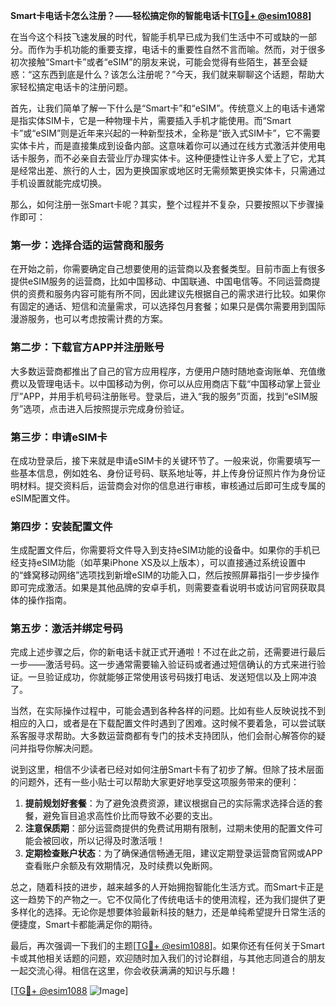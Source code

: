**Smart卡电话卡怎么注册？——轻松搞定你的智能电话卡[[TG💪+ @esim1088](https://t.me/s/esim1088)]**

在当今这个科技飞速发展的时代，智能手机早已成为我们生活中不可或缺的一部分。而作为手机功能的重要支撑，电话卡的重要性自然不言而喻。然而，对于很多初次接触“Smart卡”或者“eSIM”的朋友来说，可能会觉得有些陌生，甚至会疑惑：“这东西到底是什么？该怎么注册呢？”今天，我们就来聊聊这个话题，帮助大家轻松搞定电话卡的注册问题。

首先，让我们简单了解一下什么是“Smart卡”和“eSIM”。传统意义上的电话卡通常是指实体SIM卡，它是一种物理卡片，需要插入手机才能使用。而“Smart卡”或“eSIM”则是近年来兴起的一种新型技术，全称是“嵌入式SIM卡”，它不需要实体卡片，而是直接集成到设备内部。这意味着你可以通过在线方式激活并使用电话卡服务，而不必亲自去营业厅办理实体卡。这种便捷性让许多人爱上了它，尤其是经常出差、旅行的人士，因为更换国家或地区时无需频繁更换实体卡，只需通过手机设置就能完成切换。

那么，如何注册一张Smart卡呢？其实，整个过程并不复杂，只要按照以下步骤操作即可：

### **第一步：选择合适的运营商和服务**
在开始之前，你需要确定自己想要使用的运营商以及套餐类型。目前市面上有很多提供eSIM服务的运营商，比如中国移动、中国联通、中国电信等。不同运营商提供的资费和服务内容可能有所不同，因此建议先根据自己的需求进行比较。如果你有固定的通话、短信和流量需求，可以选择包月套餐；如果只是偶尔需要用到国际漫游服务，也可以考虑按需计费的方案。

### **第二步：下载官方APP并注册账号**
大多数运营商都推出了自己的官方应用程序，方便用户随时随地查询账单、充值缴费以及管理电话卡。以中国移动为例，你可以从应用商店下载“中国移动掌上营业厅”APP，并用手机号码注册账号。登录后，进入“我的服务”页面，找到“eSIM服务”选项，点击进入后按照提示完成身份验证。

### **第三步：申请eSIM卡**
在成功登录后，接下来就是申请eSIM卡的关键环节了。一般来说，你需要填写一些基本信息，例如姓名、身份证号码、联系地址等，并上传身份证照片作为身份证明材料。提交资料后，运营商会对你的信息进行审核，审核通过后即可生成专属的eSIM配置文件。

### **第四步：安装配置文件**
生成配置文件后，你需要将文件导入到支持eSIM功能的设备中。如果你的手机已经支持eSIM功能（如苹果iPhone XS及以上版本），可以直接通过系统设置中的“蜂窝移动网络”选项找到新增eSIM的功能入口，然后按照屏幕指引一步步操作即可完成激活。如果是其他品牌的安卓手机，则需要查看说明书或访问官网获取具体的操作指南。

### **第五步：激活并绑定号码**
完成上述步骤之后，你的新电话卡就正式开通啦！不过在此之前，还需要进行最后一步——激活号码。这一步通常需要输入验证码或者通过短信确认的方式来进行验证。一旦验证成功，你就能够正常使用该号码拨打电话、发送短信以及上网冲浪了。

当然，在实际操作过程中，可能会遇到各种各样的问题。比如有些人反映说找不到相应的入口，或者是在下载配置文件时遇到了困难。这时候不要着急，可以尝试联系客服寻求帮助。大多数运营商都有专门的技术支持团队，他们会耐心解答你的疑问并指导你解决问题。

说到这里，相信不少读者已经对如何注册Smart卡有了初步了解。但除了技术层面的问题外，还有一些小贴士可以帮助大家更好地享受这项服务带来的便利：

1. **提前规划好套餐**：为了避免浪费资源，建议根据自己的实际需求选择合适的套餐，避免盲目追求高性价比而导致不必要的支出。
2. **注意保质期**：部分运营商提供的免费试用期有限制，过期未使用的配置文件可能会被回收，所以记得及时激活哦！
3. **定期检查账户状态**：为了确保通信畅通无阻，建议定期登录运营商官网或APP查看账户余额及有效期情况，及时续费以免断网。

总之，随着科技的进步，越来越多的人开始拥抱智能化生活方式。而Smart卡正是这一趋势下的产物之一。它不仅简化了传统电话卡的使用流程，还为我们提供了更多样化的选择。无论你是想要体验最新科技的魅力，还是单纯希望提升日常生活的便捷度，Smart卡都能满足你的期待。

最后，再次强调一下我们的主题[[TG💪+ @esim1088](https://t.me/s/esim1088)]。如果你还有任何关于Smart卡或其他相关话题的问题，欢迎随时加入我们的讨论群组，与其他志同道合的朋友一起交流心得。相信在这里，你会收获满满的知识与乐趣！

[[TG💪+ @esim1088](https://t.me/s/esim1088) ![Image](https://i.postimg.cc/4NQfJmqS/Snipaste-2025-05-13-00-14-12.png)]